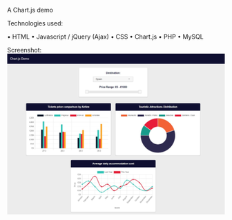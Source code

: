 A Chart.js demo

Technologies used:

• HTML
• Javascript / jQuery (Ajax)
• CSS
• Chart.js
• PHP
• MySQL

Screenshot:
![screenshot](screenshot.png)